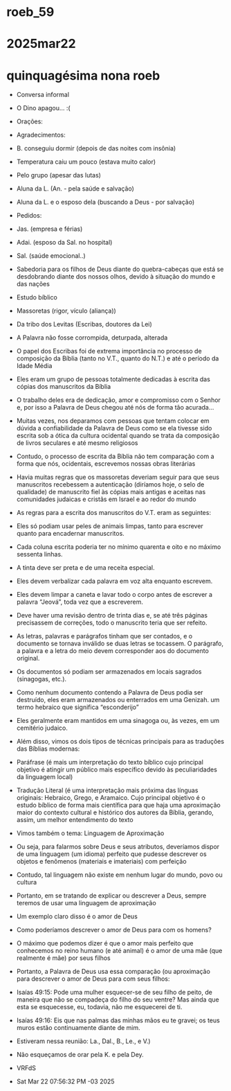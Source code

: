 # roeb_59
# 2025mar22
# quinquagésima nona roeb

- Conversa informal
- O Dino apagou... :(

- Orações:
- Agradecimentos:
- B. conseguiu dormir (depois de das noites com insônia)
- Temperatura caiu um pouco (estava muito calor)
- Pelo grupo (apesar das lutas)
- Aluna da L. (An. - pela saúde e salvação)
- Aluna da L. e o esposo dela (buscando a Deus - por salvação)

- Pedidos:
- Jas. (empresa e férias)
- Adai. (esposo da Sal. no hospital)
- Sal. (saúde emocional..)
- Sabedoria para os filhos de Deus diante do quebra-cabeças que está
  se desdobrando diante dos nossos olhos, devido à situação do mundo e
  das nações

- Estudo bíblico

- Massoretas (rigor, vículo (aliança))
- Da tribo dos Levitas (Escribas, doutores da Lei)
- A Palavra não fosse corrompida, deturpada, alterada
- O papel dos Escribas foi de extrema importância no processo de
  composição da Bíblia (tanto no V.T., quanto do N.T.) e até o período
  da Idade Média
- Eles eram um grupo de pessoas totalmente dedicadas à escrita das
  cópias dos manuscritos da Bíblia
- O trabalho deles era de dedicação, amor e compromisso com o Senhor
  e, por isso a Palavra de Deus chegou até nós de forma tão acurada...
- Muitas vezes, nos deparamos com pessoas que tentam colocar em dúvida
  a confiabilidade da Palavra de Deus como se ela tivesse sido escrita
  sob a ótica da cultura ocidental quando se trata da composição de
  livros seculares e até mesmo religiosos
- Contudo, o processo de escrita da Bíblia não tem comparação com a
  forma que nós, ocidentais, escrevemos nossas obras literárias
- Havia muitas regras que os massoretas deveriam seguir para que seus
  manuscritos recebessem a autenticação (diríamos hoje, o selo de
  qualidade) de manuscrito fiel às cópias mais antigas e aceitas nas
  comunidades judaicas e cristãs em Israel e ao redor do mundo
- As regras para a escrita dos manuscritos do V.T. eram as seguintes:

- Eles só podiam usar peles de animais limpas, tanto para escrever quanto para encadernar manuscritos.
- Cada coluna escrita poderia ter no mínimo quarenta e oito e no máximo sessenta linhas.
- A tinta deve ser preta e de uma receita especial.
- Eles devem verbalizar cada palavra em voz alta enquanto escrevem.
- Eles devem limpar a caneta e lavar todo o corpo antes de escrever a palavra “Jeová”, toda vez que a escreverem.
- Deve haver uma revisão dentro de trinta dias e, se até três páginas precisassem de correções, todo o manuscrito teria que ser refeito.
- As letras, palavras e parágrafos tinham que ser contados, e o documento se tornava inválido se duas letras se tocassem. O parágrafo, a palavra e a letra do meio devem corresponder aos do documento original.
- Os documentos só podiam ser armazenados em locais sagrados (sinagogas, etc.).
- Como nenhum documento contendo a Palavra de Deus podia ser
  destruído, eles eram armazenados ou enterrados em uma Genizah. um termo hebraico que significa “esconderijo”
- Eles geralmente eram mantidos em uma sinagoga ou, às vezes, em um cemitério judaico.

- Além disso, vimos os dois tipos de técnicas principais para as
  traduções das Bíblias modernas:
- Paráfrase (é mais um interpretação do texto bíblico cujo principal
  objetivo é atingir um público mais específico devido às
  peculiaridades da linguagem local)
- Tradução Literal (é uma interpretação mais próxima das línguas
  originais: Hebraico, Grego, e Aramaico. Cujo principal objetivo é o
  estudo bíblico de forma mais científica para que haja uma
  aproximação maior do contexto cultural e histórico dos autores da
  Bíblia, gerando, assim, um melhor entendimento do texto
  
- Vimos também o tema: Linguagem de Aproximação
- Ou seja, para falarmos sobre Deus e seus atributos, deveríamos
  dispor de uma linguagem (um idioma) perfeito que pudesse descrever
  os objetos e fenômenos (materiais e imateriais) com perfeição
- Contudo, tal linguagem não existe em nenhum lugar do mundo, povo ou cultura
- Portanto, em se tratando de explicar ou descrever a Deus, sempre
  teremos de usar uma linguagem de aproximação
- Um exemplo claro disso é o amor de Deus
- Como poderíamos descrever o amor de Deus para com os homens?
- O máximo que podemos dizer é que o amor mais perfeito que conhecemos
  no reino humano (e até animal) é o amor de uma mãe (que realmente é
  mãe) por seus filhos
- Portanto, a Palavra de Deus usa essa comparação (ou aproximação para
  descrever o amor de Deus para com seus filhos:
- Isaías 49:15: Pode uma mulher esquecer-se de seu filho de peito, de maneira que não se compadeça do filho do seu ventre? Mas ainda que esta se esquecesse, eu, todavia, não me esquecerei de ti.
- Isaías 49:16: Eis que nas palmas das minhas mãos eu te gravei; os teus muros estão continuamente diante de mim.

- Estiveram nessa reunião: La., Dal., B., Le., e V.)
- Não esqueçamos de orar pela K. e pela Dey.
  
- VRFdS
- Sat Mar 22 07:56:32 PM -03 2025

